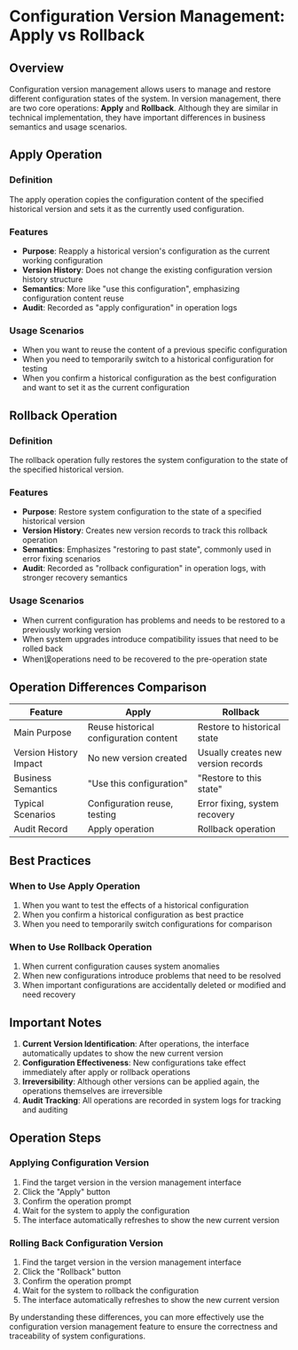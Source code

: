 # Configuration Version Management: Apply vs Rollback

## Overview

Configuration version management allows users to manage and restore different configuration states of the system. In version management, there are two core operations: **Apply** and **Rollback**. Although they are similar in technical implementation, they have important differences in business semantics and usage scenarios.

## Apply Operation

### Definition
The apply operation copies the configuration content of the specified historical version and sets it as the currently used configuration.

### Features
- **Purpose**: Reapply a historical version's configuration as the current working configuration
- **Version History**: Does not change the existing configuration version history structure
- **Semantics**: More like "use this configuration", emphasizing configuration content reuse
- **Audit**: Recorded as "apply configuration" in operation logs

### Usage Scenarios
- When you want to reuse the content of a previous specific configuration
- When you need to temporarily switch to a historical configuration for testing
- When you confirm a historical configuration as the best configuration and want to set it as the current configuration

## Rollback Operation

### Definition
The rollback operation fully restores the system configuration to the state of the specified historical version.

### Features
- **Purpose**: Restore system configuration to the state of a specified historical version
- **Version History**: Creates new version records to track this rollback operation
- **Semantics**: Emphasizes "restoring to past state", commonly used in error fixing scenarios
- **Audit**: Recorded as "rollback configuration" in operation logs, with stronger recovery semantics

### Usage Scenarios
- When current configuration has problems and needs to be restored to a previously working version
- When system upgrades introduce compatibility issues that need to be rolled back
- When误operations need to be recovered to the pre-operation state

## Operation Differences Comparison

| Feature | Apply | Rollback |
|---------|-------|----------|
| Main Purpose | Reuse historical configuration content | Restore to historical state |
| Version History Impact | No new version created | Usually creates new version records |
| Business Semantics | "Use this configuration" | "Restore to this state" |
| Typical Scenarios | Configuration reuse, testing | Error fixing, system recovery |
| Audit Record | Apply operation | Rollback operation |

## Best Practices

### When to Use Apply Operation
1. When you want to test the effects of a historical configuration
2. When you confirm a historical configuration as best practice
3. When you need to temporarily switch configurations for comparison

### When to Use Rollback Operation
1. When current configuration causes system anomalies
2. When new configurations introduce problems that need to be resolved
3. When important configurations are accidentally deleted or modified and need recovery

## Important Notes

1. **Current Version Identification**: After operations, the interface automatically updates to show the new current version
2. **Configuration Effectiveness**: New configurations take effect immediately after apply or rollback operations
3. **Irreversibility**: Although other versions can be applied again, the operations themselves are irreversible
4. **Audit Tracking**: All operations are recorded in system logs for tracking and auditing

## Operation Steps

### Applying Configuration Version
1. Find the target version in the version management interface
2. Click the "Apply" button
3. Confirm the operation prompt
4. Wait for the system to apply the configuration
5. The interface automatically refreshes to show the new current version

### Rolling Back Configuration Version
1. Find the target version in the version management interface
2. Click the "Rollback" button
3. Confirm the operation prompt
4. Wait for the system to rollback the configuration
5. The interface automatically refreshes to show the new current version

By understanding these differences, you can more effectively use the configuration version management feature to ensure the correctness and traceability of system configurations.